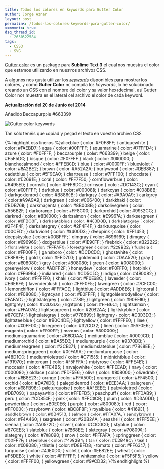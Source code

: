 ```yaml
---
title: Todos los colores en keywords para Gutter Color
author: Jorge Aznar
layout: post
permalink: /todos-los-colores-keywords-para-gutter-color/
comments: true
dsq_thread_id:
  - 2630322584
tags:
  - CSS3
  - SVG
---
```

<a href="https://sublime.wbond.net/packages/Gutter%20Color" target="_blank">Gutter color</a> es un package para **Sublime Text 3** el cual nos muestra el color que estamos utilizando en nuestros archivos CSS.

<!--more-->

A algunos nos gusta utilizar los *<a href="http://www.w3.org/TR/css3-color/#svg-color" target="_blank">keywords</a>* disponibles para mostrar los colores, y como **Gutter Color** no compila los *keywords*, lo he solucionado creando un CSS con el nombre del color y su valor hexadecimal, así Gutter Color nos muestra en el lateral del archivo el color de cada keyword.

**Actualización del 20 de Junio del 2014**

Añadido Beccapurpple #663399

![Gutter color keywords][1]

Tan sólo tenéis que copiad y pegad el texto en vuestro archivo CSS.

{% highlight css linenos %}aliceblue { color: #F0F8FF; }
antiquewhite { color: #FAEBD7; }
aqua { color: #00FFFF; }
aquamarine { color: #7FFFD4; }
azure { color: #F0FFFF; }
beccapurple { color: #663399; }
beige { color: #F5F5DC; }
bisque { color: #F0FFFF }
black { color: #000000; }
blanchedalmond { color: #FFEBCD; }
blue { color: #0000FF; }
blueviolet { color: #8A2BE2; }
brown { color: #A52A2A; }
burlywood { color: #DEB887; }
cadetblue { color: #5F9EA0; }
chartreuse { color: #7FFF00; }
chocolate { color: #D2691E; }
coral { color: #FF7F50; }
cornflowerblue { color: #6495ED; }
cornsilk { color: #FFF8DC; }
crimson { color: #DC143C; }
cyan { color: #00FFFF; }
darkblue { color: #00008B; }
darkcyan { color: #008B8B; }
darkgoldenrod { color: #B8860B; }
darkgray { color: #A9A9A9; }
darkgrey { color:#A9A9A9;}
darkgreen { color: #006400; }
darkkhaki { color: #BDB76B; }
darkmagenta { color: #8B008B; }
darkolivegreen { color: #556B2F; }
darkorange { color: #FF8C00; }
darkorchid { color: #9932CC; }
darkred { color: #8B0000; }
darksalmon { color: #E9967A; }
darkseagreen { color: #8FBC8F; }
darkslateblue { color: #483D8B; }
darkslategray { color: #2F4F4F; }
darkslategrey { color: #2F4F4F; }
darkturquoise { color: #00CED1; }
darkviolet { color: #9400D3; }
deeppink { color: #FF1493; }
deepskyblue { color: #00BFFF; }
dimgray { color: #696969; }
dimgrey { color: #696969; }
dodgerblue { color: #1E90FF; }
firebrick { color: #B22222; }
floralwhite { color: #FFFAF0; }
forestgreen { color: #228B22; }
fuchsia { color: #FF00FF; }
gainsboro { color: #DCDCDC; }
ghostwhite { color: #F8F8FF; }
gold { color: #FFD700; }
goldenrod { color: #DAA520; }
gray { color: #808080; }
grey { color: #808080;  }
green { color: #008000; }
greenyellow { color: #ADFF2F; }
honeydew { color: #F0FFF0; }
hotpink { color: #FF69B4;  }
indianred { color: #CD5C5C; }
indigo { color: #4B0082; }
ivory  { color: #FFFFF0; }
khaki { color: #F0E68C; }
lavender { color: #E6E6FA;  }
lavenderblush { color: #FFF0F5; }
lawngreen { color: #7CFC00;  }
lemonchiffon { color: #FFFACD; }
lightblue { color: #ADD8E6; }
lightcoral { color: #F08080;  }
lightcyan { color: #E0FFFF;  }
lightgoldenrodyellow { color: #FAFAD2;  }
lightslategrey { color: #789;  }
lightgreen { color: #90EE90;  }
lightgrey { color: #D3D3D3;  }
lightpink { color: #FFB6C1; }
lightsalmon { color: #FFA07A;  }
lightseagreen { color: #20B2AA;  }
lightskyblue { color: #87CEFA;  }
lightslategray { color: #778899;  }
lightgray { color: #D3D3D3; }
lightsteelblue { color: #B0C4DE;  }
lightyellow { color: #FFFFE0; }
lime { color: #00FF00; }
limegreen { color: #32CD32;  }
linen { color: #FAF0E6; }
magenta { color: #FF00FF;  }
maroon { color: #800000; }
mediumaquamarine { color: #66CDAA;  }
mediumblue { color: #0000CD;  }
mediumorchid { color: #BA55D3;  }
mediumpurple { color: #9370DB;  }
mediumseagreen { color: #3CB371; }
mediumslateblue { color: #7B68EE;  }
mediumspringgreen { color: #00FA9A; }
mediumturquoise { color: #48D1CC;  }
mediumvioletred { color: #C71585; }
midnightblue { color: #191970;  }
mintcream { color: #F5FFFA;  }
mistyrose { color: #FFE4E1;  }
moccasin { color: #FFE4B5;  }
navajowhite { color: #FFDEAD; }
navy { color: #000080;  }
oldlace { color: #FDF5E6;  }
olive { color: #808000;  }
olivedrab { color: #6B8E23;  }
orange { color: #FFA500; }
orangered { color: #FF4500;  }
orchid { color: #DA70D6;  }
palegoldenrod { color: #EEE8AA; }
palegreen { color: #98FB98;  }
paleturquoise { color: #AFEEEE; }
palevioletred { color: #DB7093; }
papayawhip { color: #FFEFD5;  }
peachpuff { color: #FFDAB9; }
peru { color: #CD853F; }
pink { color: #FFC0CB; }
plum { color: #DDA0DD;  }
powderblue { color: #B0E0E6;  }
purple { color: #800080; }
red { color: #FF0000;  }
rosybrown { color: #BC8F8F;  }
royalblue { color: #4169E1; }
saddlebrown { color: #8B4513;  }
salmon { color: #FFA07A; }
sandybrown { color: #F4A460; }
seagreen { color: #20B2AA;  }
seashell { color: #FFF5EE;  }
sienna { color: #A0522D; }
silver { color: #C0C0C0; }
skyblue { color: #87CEEB;  }
slateblue { color: #7B68EE;  }
slategray { color: #708090; }
slategrey { color: #708090;  }
snow { color: #FFFAFA; }
springgreen { color: #00FF7F;  }
steelblue { color: #4682B4;  }
tan { color: #D2B48C;  }
teal { color: #008080; }
thistle { color: #D8BFD8;  }
tomato { color: #FF6347; }
turquoise { color: #40E0D0;  }
violet { color: #EE82EE;  }
wheat { color: #F5DEB3; }
white { color: #FFFFFF;  }
whitesmoke { color: #F5F5F5; }
yellow { color: #FFFF00; }
yellowgreen { color: #9ACD32; }{% endhighlight %}

 [1]: http://jorgeatgu.com/blog/img/wordpress/beccapurple.png